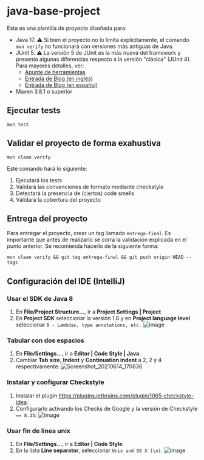 # java-base-project

Esta es una plantilla de proyecto diseñada para: 

* Java 17. :warning: Si bien el proyecto no lo limita explícitamente, el comando `mvn verify` no funcionará con versiones más antiguas de Java. 
* JUnit 5. :warning: La versión 5 de JUnit es la más nueva del framework y presenta algunas diferencias respecto a la versión "clásica" (JUnit 4). Para mayores detalles, ver: 
  *  [Apunte de herramientas](https://docs.google.com/document/d/1VYBey56M0UU6C0689hAClAvF9ILE6E7nKIuOqrRJnWQ/edit#heading=h.dnwhvummp994)
  *  [Entrada de Blog (en inglés)](https://www.baeldung.com/junit-5-migration) 
  *  [Entrada de Blog (en español)](https://www.paradigmadigital.com/dev/nos-espera-junit-5/)
* Maven 3.8.1 o superior

## Ejecutar tests

```
mvn test
```

## Validar el proyecto de forma exahustiva

```
mvn clean verify
```

Este comando hará lo siguiente:

 1. Ejecutará los tests
 2. Validará las convenciones de formato mediante checkstyle
 3. Detectará la presencia de (ciertos) code smells
 4. Validará la cobertura del proyecto

## Entrega del proyecto

Para entregar el proyecto, crear un tag llamado `entrega-final`. Es importante que antes de realizarlo se corra la validación
explicada en el punto anterior. Se recomienda hacerlo de la siguiente forma:

```
mvn clean verify && git tag entrega-final && git push origin HEAD --tags
```

## Configuración del IDE (IntelliJ)

### Usar el SDK de Java 8

1. En **File/Project Structure...**, ir a **Project Settings | Project**
2. En **Project SDK** seleccionar la versión 1.8 y en **Project language level** seleccionar `8 - Lambdas, type annotations, etc.`
![image](https://user-images.githubusercontent.com/39303639/142300569-24dd57c4-a25d-40b4-ac77-7111912dbcc5.png)

### Tabular con dos espacios

1. En **File/Settings...**, ir a **Editor | Code Style | Java**.
2. Cambiar **Tab size**, **Indent** y **Continuation indent** a 2, 2 y 4 respectivamente:
![Screenshot_20210614_170636](https://user-images.githubusercontent.com/39303639/142298802-47b30a7d-f22b-441a-84a1-5241cb9354a8.png)

### Instalar y configurar Checkstyle

1. Instalar el plugin https://plugins.jetbrains.com/plugin/1065-checkstyle-idea:
2. Configurarlo activando los Checks de Google y la versión de Checkstyle `== 8.35`:
![image](https://user-images.githubusercontent.com/39303639/142299662-ca0ed8f5-03e2-4811-b0eb-0549926f422b.png)

### Usar fin de linea unix
1. En **File/Settings...**, ir a **Editor | Code Style**.
2. En la lista **Line separator**, seleccionar `Unix and OS X (\n)`.
 ![image](https://user-images.githubusercontent.com/39303639/142300119-8a7a0ae4-2fec-44a7-9bfb-796b93bdea04.png)

